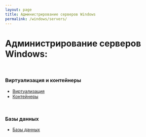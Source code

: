 ```yaml
---
layout: page
title: Администрирование серверов Windows
permalink: /windows/servers/
---
```


# Администрирование серверов Windows:

<br/>

### Виртуализация и контейнеры

<ul>
    <li><a href="/windows/servers/virtual/">Виртуализация</a></li>
    <li><a href="/windows/servers/containers/">Контейнеры</a></li>
</ul>

<br/>

### Базы данных

<ul>
    <li><a href="/windows/databases/">Базы данных</a></li>
</ul>

